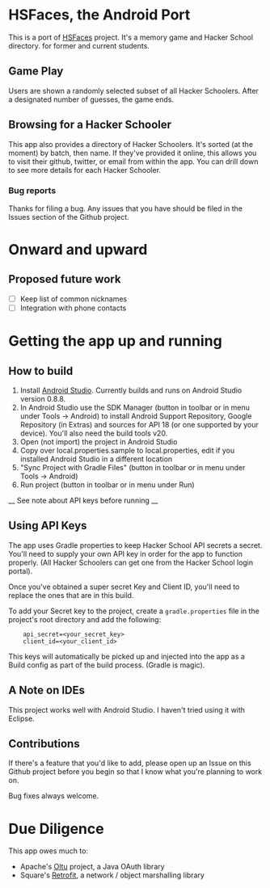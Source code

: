 # HSFaces, the Android Port

This is a port of [HSFaces](https://github.com/adamfraser/HSFaces) project.  It's a memory game and Hacker School directory.
for former and current students.

## Game Play

Users are shown a randomly selected subset of all Hacker Schoolers.  After a designated number of guesses, the game ends.

## Browsing for a Hacker Schooler

This app also provides a directory of Hacker Schoolers.  It's sorted (at the moment) by batch, then name.  If they've provided it online,
this allows you to visit their github, twitter, or email from within the app.  You can drill down to see more details for each 
Hacker Schooler.

### Bug reports

Thanks for filing a bug.  Any issues that you have should be filed in the Issues section of the Github project.

# Onward and upward
## Proposed future work
- [ ] Keep list of common nicknames
- [ ] Integration with phone contacts

# Getting the app up and running

## How to build
1. Install [Android Studio](https://developer.android.com/sdk/installing/studio.html). Currently builds and runs on Android Studio version 0.8.8.
2. In Android Studio use the SDK Manager (button in toolbar or in menu under Tools -> Android) to install Android Support Repository, Google Repository (in Extras) and sources for API 18 (or one supported by your device). You'll also need the build tools v20.
3. Open (not import) the project in Android Studio
4. Copy over local.properties.sample to local.properties, edit if you installed Android Studio in a different location
5. "Sync Project with Gradle Files" (button in toolbar or in menu under Tools -> Android)
6. Run project (button in toolbar or in menu under Run)

__ See note about API keys before running __

## Using API Keys

The app uses Gradle properties to keep Hacker School API secrets a secret.  You'll need to supply your own API key in order for the app to function properly. (All Hacker Schoolers can get one from the Hacker School login portal).

Once you've obtained a super secret Key and Client ID, you'll need to replace the ones that are in this build.

To add your Secret key to the project, create a `gradle.properties` file in the project's root directory and add the following:

```
    api_secret=<your_secret_key>
    client_id=<your_client_id>
```

This keys will automatically be picked up and injected into the app as a Build config as part of the build process.  (Gradle is magic).


## A Note on IDEs

This project works well with Android Studio.  I haven't tried using it with Eclipse.

## Contributions

If there's a feature that you'd like to add, please open up an Issue on this Github project before you begin so that I know what you're planning to work on.

Bug fixes always welcome.


# Due Diligence
This app owes much to:
- Apache's [Oltu](https://oltu.apache.org/) project, a Java OAuth library
- Square's [Retrofit](http://square.github.io/retrofit/), a network / object marshalling library

